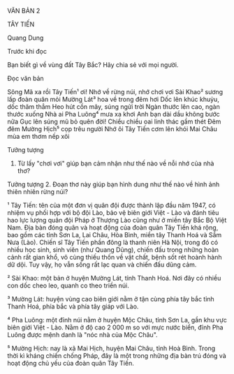 VĂN BẢN 2

TÂY TIẾN

Quang Dung

Trước khi đọc

Bạn biết gì về vùng đất Tây Bắc? Hãy chia sẻ với mọi người.

Đọc văn bản

Sông Mã xa rồi Tây Tiến¹ ơi!
Nhớ về rừng núi, nhớ chơi vơi
Sài Khao² sương lấp đoàn quân mỏi
Mường Lát³ hoa về trong đêm hơi
Dốc lên khúc khuỷu, dốc thăm thẳm
Heo hút cồn mây, súng ngửi trời
Ngàn thước lên cao, ngàn thước xuống
Nhà ai Pha Luông⁴ mưa xa khơi
Anh bạn dài dầu không bước nữa
Gục lên súng mũ bỏ quên đời!
Chiều chiều oai linh thác gầm thét
Đêm đêm Mường Hịch⁵ cọp trêu người
Nhớ ôi Tây Tiến cơm lên khói
Mai Châu mùa em thơm nếp xôi

Tưởng tượng
1. Từ lấy "chơi vơi" giúp bạn cảm nhận như thế nào về nỗi nhớ của nhà thơ?

Tưởng tượng
2. Đoạn thơ này giúp bạn hình dung như thế nào về hình ảnh thiên nhiên rừng núi?

¹ Tây Tiến: tên của một đơn vị quân đội được thành lập đầu năm 1947, có nhiệm vụ phối hợp với bộ đội Lào, bảo vệ biên giới Việt - Lào và đánh tiêu hao lực lượng quân đội Pháp ở Thượng Lào cũng như ở miền tây Bắc Bộ Việt Nam. Địa bàn đóng quân và hoạt động của đoàn quân Tây Tiến khá rộng, bao gồm các tỉnh Sơn La, Lai Châu, Hòa Bình, miền tây Thanh Hoá và Sầm Nưa (Lào). Chiến sĩ Tây Tiến phần đông là thanh niên Hà Nội, trong đó có nhiều học sinh, sinh viên (như Quang Dũng), chiến đấu trong những hoàn cảnh rất gian khổ, vô cùng thiếu thốn về vật chất, bệnh sốt rét hoành hành dữ dội. Tuy vậy, họ vẫn sống rất lạc quan và chiến đấu dũng cảm.

² Sài Khao: một bản ở huyện Mường Lát, tỉnh Thanh Hoá. Nơi đây có nhiều con dốc cheo leo, quanh co theo triền núi.

³ Mường Lát: huyện vùng cao biên giới nằm ở tận cùng phía tây bắc tỉnh Thanh Hoá, phía bắc và phía tây giáp với Lào.

⁴ Pha Luông: một đỉnh núi nằm ở huyện Mộc Châu, tỉnh Sơn La, gần khu vực biên giới Việt - Lào. Nằm ở độ cao 2 000 m so với mực nước biển, đỉnh Pha Luông được mệnh danh là "nóc nhà của Mộc Châu".

⁵ Mường Hịch: nay là xã Mai Hịch, huyện Mai Châu, tỉnh Hoà Bình. Trong thời kì kháng chiến chống Pháp, đây là một trong những địa bàn trú đóng và hoạt động chủ yếu của đoàn quân Tây Tiến.